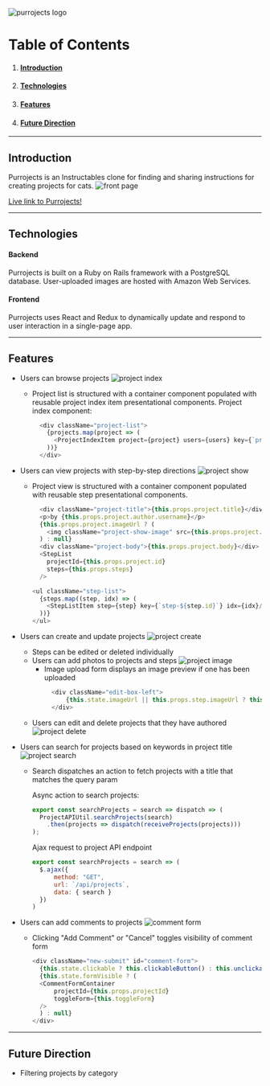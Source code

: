 ![purrojects logo](https://github.com/sparklerfish/purrojects/blob/master/app/assets/images/purrojects_sized.png?raw=true "Purrojects Logo")


# Table of Contents
1. #### [Introduction](https://github.com/sparklerfish/purrojects#introduction-1)
2. #### [Technologies](https://github.com/sparklerfish/purrojects#technologies-1)
3. #### [Features](https://github.com/sparklerfish/purrojects#features-1)
4. #### [Future Direction](https://github.com/sparklerfish/purrojects#future-direction-1)

---

## Introduction
Purrojects is an Instructables clone for finding and sharing instructions for creating projects for cats.
![front page](https://github.com/sparklerfish/purrojects/blob/master/app/assets/images/screenshots/main.png "Purrojects Front Page")


[Live link to Purrojects!](https://purrojects.duckdns.org)

---

## Technologies
#### Backend
Purrojects is built on a Ruby on Rails framework with a PostgreSQL database.
User-uploaded images are hosted with Amazon Web Services.

#### Frontend
Purrojects uses React and Redux to dynamically update and respond to user interaction in a single-page app.

---

## Features
* Users can browse projects
    ![project index](https://github.com/sparklerfish/purrojects/blob/master/app/assets/images/screenshots/project_index.png "Purrojects Project Index Page")
    * Project list is structured with a container component populated with reusable project index item presentational components.
      Project index component:
      ```javascript
        <div className="project-list">
          {projects.map(project => (
            <ProjectIndexItem project={project} users={users} key={`project-${project.id}`}/>
          ))}
        </div>
      ```
* Users can view projects with step-by-step directions
    ![project show](https://github.com/sparklerfish/purrojects/blob/master/app/assets/images/screenshots/project_show.png "Purrojects Project Show Page")
    * Project view is structured with a container component populated with reusable step presentational components.
      ```javascript
        <div className="project-title">{this.props.project.title}</div>
        <p>by {this.props.project.author.username}</p>
        {this.props.project.imageUrl ? (
          <img className="project-show-image" src={this.props.project.imageUrl} />
        ) : null}
        <div className="project-body">{this.props.project.body}</div>
        <StepList
          projectId={this.props.project.id}
          steps={this.props.steps}
        />
      ```

      ``` javascript
      <ul className="step-list">
        {steps.map((step, idx) => (
          <StepListItem step={step} key={`step-${step.id}`} idx={idx}/>
        ))}
      </ul>
      ```
* Users can create and update projects
  ![project create](https://github.com/sparklerfish/purrojects/blob/master/app/assets/images/screenshots/project_create.png "Purrojects Project Create Page")
  * Steps can be edited or deleted individually
  * Users can add photos to projects and steps
  ![project image](https://github.com/sparklerfish/purrojects/blob/master/app/assets/images/screenshots/project_edit.png "Purrojects Project Edit Page")
    * Image upload form displays an image preview if one has been uploaded
      ``` javascript
        <div className="edit-box-left">
            {this.state.imageUrl || this.props.step.imageUrl ? this.previewImage() : this.imageForm()}
        </div>
      ```
  * Users can edit and delete projects that they have authored
  ![project delete](https://github.com/sparklerfish/purrojects/blob/master/app/assets/images/screenshots/project_delete.png "Purrojects Project Delete Modal")
* Users can search for projects based on keywords in project title
  ![project search](https://github.com/sparklerfish/purrojects/blob/master/app/assets/images/screenshots/project_search.png "Purrojects Project Search")
  * Search dispatches an action to fetch projects with a title that matches the query param

    Async action to search projects:
    ``` javascript
    export const searchProjects = search => dispatch => (
      ProjectAPIUtil.searchProjects(search)
        .then(projects => dispatch(receiveProjects(projects)))
    );
    ```
    Ajax request to project API endpoint
    ``` javascript
    export const searchProjects = search => (
      $.ajax({
          method: "GET",
          url: `/api/projects`,
          data: { search }
      })
    )
    ```



* Users can add comments to projects
  ![comment form](https://github.com/sparklerfish/purrojects/blob/master/app/assets/images/screenshots/comment_form.png "Purrojects Comment Form")
  * Clicking "Add Comment" or "Cancel" toggles visibility of comment form
    ``` javascript
    <div className="new-submit" id="comment-form">
      {this.state.clickable ? this.clickableButton() : this.unclickableButton()}
      {this.state.formVisible ? (
      <CommentFormContainer
          projectId={this.props.projectId}
          toggleForm={this.toggleForm}
      />
      ) : null}
    </div>
    ```

---

## Future Direction
* Filtering projects by category
